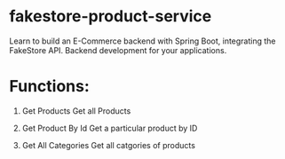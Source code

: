 # fakestore-product-service
Learn to build an E-Commerce backend with Spring Boot, integrating the FakeStore API.  Backend development for your applications.

# Functions:

1. Get Products
   Get all Products

3. Get Product By Id
   Get a particular product by ID

5. Get All Categories
   Get all catgories of products
